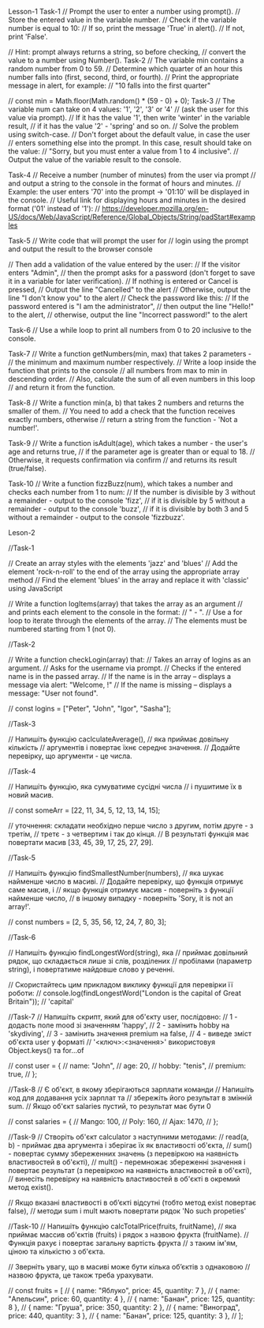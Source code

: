Lesson-1
Task-1
// Prompt the user to enter a number using prompt().
// Store the entered value in the variable number.
// Check if the variable number is equal to 10:
// If so, print the message 'True' in alert().
// If not, print 'False'.

// Hint: prompt always returns a string, so before checking,
// convert the value to a number using Number().
Task-2
// The variable min contains a random number from 0 to 59.
// Determine which quarter of an hour this number falls into (first, second, third, or fourth).
// Print the appropriate message in alert, for example:
// "10 falls into the first quarter"

// const min = Math.floor(Math.random() * (59 - 0) + 0);
Task-3
// The variable num can take on 4 values: '1', '2', '3' or '4'
// (ask the user for this value via prompt).
// If it has the value '1', then write 'winter' in the variable result,
// if it has the value '2' - 'spring' and so on.
// Solve the problem using switch-case.
// Don't forget about the default value, in case the user
// enters something else into the prompt. In this case, result should take on the value:
// "Sorry, but you must enter a value from 1 to 4 inclusive".
// Output the value of the variable result to the console.

Task-4
// Receive a number (number of minutes) from the user via prompt
// and output a string to the console in the format of hours and minutes.
// Example: the user enters '70' into the prompt -> '01:10' will be displayed in the console.
// Useful link for displaying hours and minutes in the desired format ('01' instead of '1'):
// https://developer.mozilla.org/en-US/docs/Web/JavaScript/Reference/Global_Objects/String/padStart#examples

Task-5
// Write code that will prompt the user for
// login using the prompt and output the result to the browser console

// Then add a validation of the value entered by the user:
// If the visitor enters "Admin",
// then the prompt asks for a password (don't forget to save it in a variable for later verification).
// If nothing is entered or Cancel is pressed,
// Output the line "Cancelled" to the alert
// Otherwise, output the line "I don't know you" to the alert
// Check the password like this:
// If the password entered is "I am the administrator",
// then output the line "Hello!" to the alert,
// otherwise, output the line "Incorrect password!" to the alert

Task-6
// Use a while loop to print all numbers from 0 to 20 inclusive to the console.

Task-7
// Write a function getNumbers(min, max) that takes 2 parameters -
// the minimum and maximum number respectively.
// Write a loop inside the function that prints to the console
// all numbers from max to min in descending order.
// Also, calculate the sum of all even numbers in this loop
// and return it from the function.

Task-8
// Write a function min(a, b) that takes 2 numbers and returns the smaller of them.
// You need to add a check that the function receives exactly numbers, otherwise
// return a string from the function - 'Not a number!'.

Task-9
// Write a function isAdult(age), which takes a number - the user's age and returns true,
// if the parameter age is greater than or equal to 18.
// Otherwise, it requests confirmation via confirm
// and returns its result (true/false).

Task-10
// Write a function fizzBuzz(num), which takes a number and checks each number from 1 to num:
// If the number is divisible by 3 without a remainder - output to the console 'fizz',
// if it is divisible by 5 without a remainder - output to the console 'buzz',
// if it is divisible by both 3 and 5 without a remainder - output to the console 'fizzbuzz'.

Leson-2

//Task-1

// Create an array styles with the elements 'jazz' and 'blues'
// Add the element 'rock-n-roll' to the end of the array using the appropriate array method
// Find the element 'blues' in the array and replace it with 'classic' using JavaScript

// Write a function logItems(array) that takes the array as an argument
// and prints each element to the console in the format:
// "<element number> - <element value>".
// Use a for loop to iterate through the elements of the array.
// The elements must be numbered starting from 1 (not 0).

//Task-2

// Write a function checkLogin(array) that:
// Takes an array of logins as an argument.
// Asks for the username via prompt.
// Checks if the entered name is in the passed array.
// If the name is in the array – displays a message via alert: "Welcome, <name>!"
// If the name is missing – displays a message: "User not found".

// const logins = ["Peter", "John", "Igor", "Sasha"];

//Task-3

// Напишіть функцію caclculateAverage(),
// яка приймає довільну кількість
// аргументів і повертає їхнє середнє значення.
// Додайте перевірку, що аргументи - це числа.

//Task-4

// Напишіть функцію, яка сумуватиме сусідні числа 
// і пушитиме їх в новий масив.

// const someArr = [22, 11, 34, 5, 12, 13, 14, 15];

// уточнення: складати необхідно перше число з другим, потім друге - з третім, 
// третє - з четвертим і так до кінця.
// В результаті функція має повертати масив [33, 45, 39, 17, 25, 27, 29].

//Task-5

// Напишіть функцію findSmallestNumber(numbers),
// яка шукає найменше число в масиві.
// Додайте перевірку, що функція отримує саме масив, і 
// якщо функція отримує масив - поверніть з функції найменше число,
// в іншому випадку - поверніть 'Sory, it is not an array!'.

// const numbers = [2, 5, 35, 56, 12, 24, 7, 80, 3];

//Task-6

// Напишіть функцію findLongestWord(string), яка 
// приймає довільний рядок, що складається лише зі слів, розділених
// пробілами (параметр string), і повертатиме найдовше слово у реченні.

// Скористайтесь цим прикладом виклику функції для перевірки її роботи:
// console.log(findLongestWord("London is the capital of Great Britain")); // 'capital'

//Task-7
// Напишіть скрипт, який для об'єкту user, послідовно:
// 1 - додасть поле mood зі значенням 'happy',
// 2 - замінить hobby на 'skydiving',
// 3 - замінить значення premium на false,
// 4 - виведе зміст об'єкта user у форматі
// '<ключ>:<значення>' використовуя Object.keys() та for...of

// const user = {
//     name: "John",
//     age: 20,
//     hobby: "tenis",
//     premium: true,
//   };

//Task-8
// Є об'єкт, в якому зберігаються зарплати команди
// Напишіть код для додавання усіх зарплат та
// збережіть його результат в змінній sum.
// Якщо об'єкт salaries пустий, то результат має бути 0

// const salaries = {
//     Mango: 100,
//     Poly: 160,
//     Ajax: 1470,
//   };

//Task-9
// Створіть об'єкт calculator з наступними методами:
// read(a, b) - приймає два аргумента і зберігає їх як властивості об'єкта,
// sum() - повертає сумму збереженних значень (з перевіркою на наявність властивостей в об'єкті),
// mult() - перемножає збереженні значення і повертає результат (з перевіркою на наявність властивостей в об'єкті),
// винесіть перевірку на наявність властивостей в об'єкті в окремий метод exist().

// Якщо вказані властивості в обʼєкті відсутні (тобто метод exist повертає false),
// методи sum і mult мають повертати рядок 'No such propeties'

//Task-10
// Напишіть функцію calcTotalPrice(fruits, fruitName),
// яка приймає массив об'єктів (fruits) і рядок з назвою фрукта (fruitName).
// Функція рахує і повертає загальну вартість фрукта
// з таким ім'ям, ціною та кількістю з об'єкта.

// Зверніть увагу, що в масиві може бути кілька обʼєктів з однаковою 
// назвою фрукта, це також треба урахувати.

// const fruits = [
//     { name: "Яблуко", price: 45, quantity: 7 },
//     { name: "Апельсин", price: 60, quantity: 4 },
//     { name: "Банан", price: 125, quantity: 8 },
//     { name: "Груша", price: 350, quantity: 2 },
//     { name: "Виноград", price: 440, quantity: 3 },
//     { name: "Банан", price: 125, quantity: 3 },
//   ];

